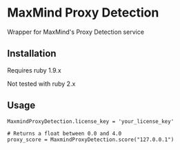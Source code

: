 # MaxMind Proxy Detection

Wrapper for MaxMind's Proxy Detection service

## Installation

Requires ruby 1.9.x

Not tested with ruby 2.x

## Usage

    MaxmindProxyDetection.license_key = 'your_license_key'

    # Returns a float between 0.0 and 4.0
    proxy_score = MaxmindProxyDetection.score("127.0.0.1")

